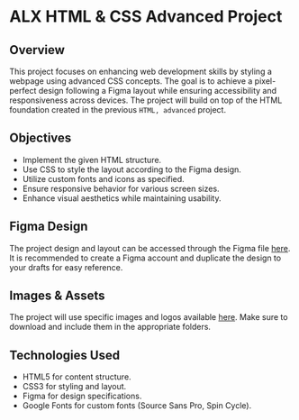 # ALX HTML & CSS Advanced Project

## Overview
This project focuses on enhancing web development skills by styling a webpage using advanced CSS concepts. The goal is to achieve a pixel-perfect design following a Figma layout while ensuring accessibility and responsiveness across devices. The project will build on top of the HTML foundation created in the previous `HTML, advanced` project.

## Objectives
- Implement the given HTML structure.
- Use CSS to style the layout according to the Figma design.
- Utilize custom fonts and icons as specified.
- Ensure responsive behavior for various screen sizes.
- Enhance visual aesthetics while maintaining usability.

## Figma Design
The project design and layout can be accessed through the Figma file [here](https://www.figma.com/design/ZE3RyJSjlDAlnKrwuqQK4P/Homepage-(Copy)?node-id=0-1&t=eXMpYptmgZdiUmUy-1). It is recommended to create a Figma account and duplicate the design to your drafts for easy reference.

## Images & Assets
The project will use specific images and logos available [here](#). Make sure to download and include them in the appropriate folders.

## Technologies Used
- HTML5 for content structure.
- CSS3 for styling and layout.
- Figma for design specifications.
- Google Fonts for custom fonts (Source Sans Pro, Spin Cycle).
